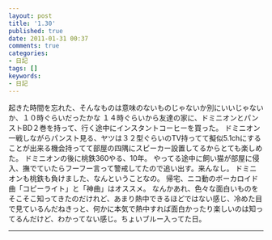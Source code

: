 ```yaml
---
layout: post
title: '1.30'
published: true
date: 2011-01-31 00:37
comments: true
categories:
- 日記
tags: []
keywords:
- 日記
---
```

起きた時間を忘れた、そんなものは意味のないものじゃないか別にいいじゃないか、１０時ぐらいだったかな
１４時ぐらいから友達の家に、ドミニオンとパンストBD２巻を持って、行く途中にインスタントコーヒーを買った。
ドミニオン一戦しながらパンスト見る、ヤツは３２型ぐらいのTV持ってて擬似5.1chにすることが出来る機会持ってて部屋の四隅にスピーカー設置してるからとても楽しめた。
ドミニオンの後に桃鉄360やる、10年。
やってる途中に飼い猫が部屋に侵入、撫でていたらフーフー言って警戒してたので追い出す。来んなし。
ドミニオンも桃鉄も負けました、なんということなの。
帰宅、ニコ動のボーカロイド曲「コピーライト」と「神曲」はオススメ。
なんかあれ、色々な面白いものをそこそこ知ってきたのだけれど、あまり熱中できるほどではない感じ、冷めた目で見ているんだねきっと、何かに本気で熱中すれば面白かったり楽しいのは知ってるんだけど、わかってない感じ。ちょいブルー入ってた日。

---

